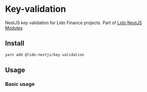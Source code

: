 # Key-validation

NestJS key validation for Lido Finance projects.
Part of [Lido NestJS Modules](https://github.com/lidofinance/lido-nestjs-modules/#readme)

## Install

```bash
yarn add @lido-nestjs/key-validation
```

## Usage

### Basic usage

```ts

```
